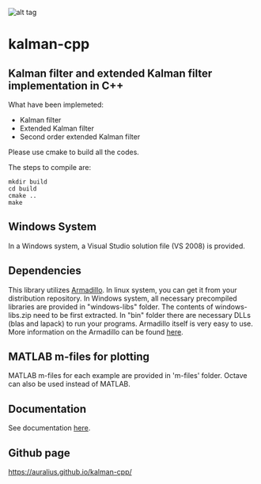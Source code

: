 ![alt tag](https://travis-ci.org/auralius/kalman-cpp.svg?branch=master)


# kalman-cpp

## Kalman filter and extended Kalman filter implementation in C++ 

What have been implemeted:  
* Kalman filter  
* Extended Kalman filter  
* Second order extended Kalman filter  

Please use cmake to build all the codes.

The steps to compile are:

```
mkdir build
cd build
cmake ..
make
```  

## Windows System  

In a Windows system, a Visual Studio solution file (VS 2008) is provided. 

## Dependencies

This library utilizes [Armadillo](http://arma.sourceforge.net). 
In linux system, you can get it from your distribution repository. 
In Windows system, all necessary precompiled libraries are provided in "windows-libs" folder. 
The contents of windows-libs.zip need to be first extracted. 
In "bin" folder there are necessary DLLs (blas and lapack) to run your programs.
Armadillo itself is very easy to use. 
More information on the Armadillo can be found [here](http://arma.sourceforge.net/docs.html).

## MATLAB m-files for plotting

MATLAB m-files for each example are provided in 'm-files' folder. Octave can also be used instead of MATLAB.

## Documentation

See documentation [here](docs/html/index.html).

## Github page  
https://auralius.github.io/kalman-cpp/
